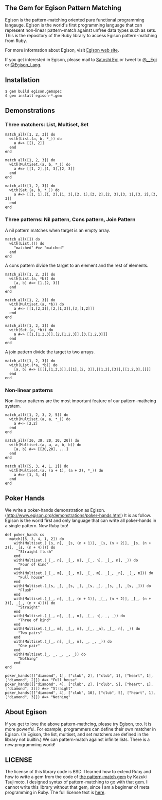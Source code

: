 ## The Gem for Egison Pattern Matching 

Egison is the pattern-matching oriented pure functional programming langauge.
Egison is the world's first programming language that can represent non-linear pattern-match against unfree data types such as sets.
This is the repository of the Ruby library to access Egison pattern-matching from Ruby.

For more information about Egison, visit [Egison web site](http://www.egison.org).

If you get interested in Egison, please mail to [Satoshi Egi](http://www.egison.org/~egi/) or tweet to [@__Egi](https://twitter.com/__Egi) or [@Egison_Lang](https://twitter.com/Egison_Lang).

## Installation

```
$ gem build egison.gemspec
$ gem install egison-*.gem
```

## Demonstrations

### Three matchers: List, Multiset, Set

```
match_all([1, 2, 3]) do
  with(List.(a, b, *_)) do
    a #=> [[1, 2]]
  end
end
```

```
match_all([1, 2, 3]) do
  with(Multiset.(a, b, *_)) do
    a #=> [[1, 2],[1, 3],[2, 3]]
  end
end
```

```
match_all([1, 2, 3]) do
  with(Set.(a, b, *_)) do
    a #=> [[1, 1],[1, 2],[1, 3],[2, 1],[2, 2],[2, 3],[3, 1],[3, 2],[3, 3]]
  end
end
```

### Three patterns: Nil pattern, Cons pattern, Join Pattern

A nil pattern matches when target is an empty array.

```
match_all([]) do
  with(List.()) do
    "matched" #=> "matched"
  end
end
```
A cons pattern divide the target to an element and the rest of elements.

```
match_all([1, 2, 3]) do
  with(List.(a, *b)) do
    [a, b] #=> [1,[2, 3]]
  end
end
```

```
match_all([1, 2, 3]) do
  with(Multiset.(a, *b)) do
    a #=> [[1,[2,3]],[2,[1,3]],[3,[1,2]]]
  end
end
```

```
match_all([1, 2, 3]) do
  with(Set.(a, *b)) do
    a #=> [[1,[1,2,3]],[2,[1,2,3]],[3,[1,2,3]]]
  end
end
```

A join pattern divide the target to two arrays.

```
match_all([1, 2, 3]) do
  with(List.(*a, *b)) do
    [a, b] #=> [[[],[1,2,3]],[[1],[2, 3]],[[1,2],[3]],[[1,2,3],[]]]
  end
end
```

### Non-linear patterns

Non-linear patterns are the most important feature of our pattern-mathcing system.

```
match_all([1, 2, 3, 2, 5]) do
  with(Multiset.(a, a, *_)) do
    a #=> [2,2]
  end
end
```

```
match_all([30, 30, 20, 30, 20]) do
  with(Multiset.(a, a, a, b, b)) do
    [a, b] #=> [[30,20], ...]
  end
end
```

```
match_all([5, 3, 4, 1, 2]) do
  with(Multiset.(a, (a + 1), (a + 2), *_)) do
    a #=> [1, 3, 4]
  end
end
```

## Poker Hands

We write a poker-hands demonstration as Egison. (http://www.egison.org/demonstrations/poker-hands.html)
It is as follow.
Egison is the world first and only language that can write all poker-hands in a single pattern.
Now Ruby too!

```
def poker_hands cs
  match([5, 3, 4, 1, 2]) do
    with(Multiset.(_[s, n], _[s, (n + 1)], _[s, (n + 2)], _[s, (n + 3)], _[s, (n + 4)])) do
      "Straight flush"
    end
    with(Multiset.(_[_, n], _[_, n], _[_, n], _[_, n], _)) do
      "Four of kind"
    end
    with(Multiset.(_[_, m], _[_, m], _[_, m], _[_, _n], _[_, n])) do
      "Full house"
    end
    with(Multiset.(_[s, _], _[s, _], _[s, _], _[s, _], _[s, _])) do
      "Flush"
    end
    with(Multiset.(_[_, n], _[_, (n + 1)], _[_, (n + 2)], _[_, (n + 3)], _[_, (n + 4)])) do
      "Straight"
    end
    with(Multiset.(_[_, n], _[_, n], _[_, n], _, _)) do
      "Three of kind"
    end
    with(Multiset.(_[_, m], _[_, m], _[_, _n], _[_, n], _)) do
      "Two pairs"
    end
    with(Multiset.(_[_, n], _[_, n], _, _, _)) do
      "One pair"
    end
    with(Multiset.(_, _, _, _, _)) do
      "Nothing"
    end
end

poker_hands([["diamond", 1], ["club", 2], ["club", 1], ["heart", 1], ["diamond", 2]]) #=> "Full house"
poker_hands([["diamond", 4], ["club", 2], ["club", 5], ["heart", 1], ["diamond", 3]]) #=> "Straight"
poker_hands([["diamond", 4], ["club", 10], ["club", 5], ["heart", 1], ["diamond", 3]]) #=> "Nothing"
```

## About Egison

If you get to love the above pattern-mathcing, please try [Egison](http://www.egison.org), too.
It is more powerful.
For example, programmers can define their own matcher in Egison.
(In Egison, the list, multiset, and set matchers are defined in the library not builtin.)
We can pattern-match against infinite lists.
There is a new programming world!

## LICENSE

The license of this library code is BSD.
I learned how to extend Ruby and how to write a gem from the code of [the pattern-match gem](https://github.com/k-tsj/pattern-match) by Kazuki Tsujimoto.
I designed syntax of pattern-matching to go with that gem.
I cannot write this library without that gem, since I am a beginner of meta programming in Ruby.
The full license text is [here](https://github.com/egisatoshi/egison-ruby/blob/master/LICENSE).
